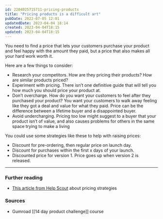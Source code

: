 ```yaml
---
id: 2204025715711-pricing-products
title: "Pricing products is a difficult art"
pubDate: 2022-07-05 12:01
updatedDate: 2023-04-04 18:14
created: 2023-04-04T18:15
updated: 2023-04-04T18:15
---
```


You need to find a price that lets your customers purchase your product and feel happy with the amount they paid, but a price that also makes all your hard work worth it.

Here are a few things to consider:

- Research your competitors. How are they pricing their products? How are similar products priced?
- Experiment with pricing. There isn’t one definitive guide that will tell you how much you should price your product at.
- Don’t overcharge. How do you want your customers to feel after they purchased your product? You want your customers to walk away feeling like they got a deal and value for what they paid. Price can be the difference between a lifetime buyer and a disappointed buyer.
- Avoid undercharging. Pricing too low might suggest to a buyer that your product isn’t of value, and also causes problems for others in the same space trying to make a living

You could use some strategies like these to help with raising prices:

- Discount for pre-ordering, then regular price on launch day.
- Discount for purchases within the first x days of your launch.
- Discounted price for version 1. Price goes up when version 2 is released.

---

### Further reading

- [This article from Help Scout](https://www.helpscout.com/blog/pricing-strategies/) about pricing strategies

### Sources

- Gumroad [[14 day product challenge]] course
